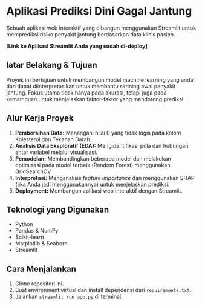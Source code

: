 # Aplikasi Prediksi Dini Gagal Jantung

Sebuah aplikasi web interaktif yang dibangun menggunakan Streamlit untuk memprediksi risiko penyakit jantung berdasarkan data klinis pasien.

**[Link ke Aplikasi Streamlit Anda yang sudah di-deploy]** 

##  latar Belakang & Tujuan
Proyek ini bertujuan untuk membangun model machine learning yang andal dan dapat diinterpretasikan untuk membantu skrining awal penyakit jantung. Fokus utama tidak hanya pada akurasi, tetapi juga pada kemampuan untuk menjelaskan faktor-faktor yang mendorong prediksi.

## Alur Kerja Proyek
1.  **Pembersihan Data:** Menangani nilai 0 yang tidak logis pada kolom Kolesterol dan Tekanan Darah.
2.  **Analisis Data Eksploratif (EDA):** Mengidentifikasi pola dan hubungan antar variabel melalui visualisasi.
3.  **Pemodelan:** Membandingkan beberapa model dan melakukan optimisasi pada model terbaik (Random Forest) menggunakan GridSearchCV.
4.  **Interpretasi:** Menganalisis *feature importance* dan menggunakan SHAP (jika Anda jadi menggunakannya) untuk menjelaskan prediksi.
5.  **Deployment:** Membangun aplikasi web interaktif dengan Streamlit.

## Teknologi yang Digunakan
- Python
- Pandas & NumPy
- Scikit-learn
- Matplotlib & Seaborn
- Streamlit

## Cara Menjalankan
1. Clone repositori ini.
2. Buat environment virtual dan install dependensi dari `requirements.txt`.
3. Jalankan `streamlit run app.py` di terminal.